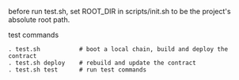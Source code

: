 

before run test.sh, set ROOT_DIR in scripts/init.sh to be the project's absolute root path. 

test commands
``` 
. test.sh           # boot a local chain, build and deploy the contract
. test.sh deploy    # rebuild and update the contract
. test.sh test      # run test commands

```